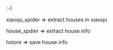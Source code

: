 :-)

xiaoqu_spider => extract houses in xiaoqu

house_spdier  => extract house info

hstore        => save house info